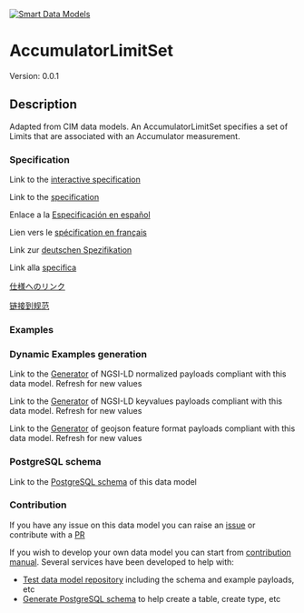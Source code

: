 [![Smart Data Models](https://smartdatamodels.org/wp-content/uploads/2022/01/SmartDataModels_logo.png "Logo")](https://smartdatamodels.org)
# AccumulatorLimitSet
Version: 0.0.1

## Description 

Adapted from CIM data models. An AccumulatorLimitSet specifies a set of Limits that are associated with an Accumulator measurement.
### Specification

Link to the [interactive specification](https://swagger.lab.fiware.org/?url=https://smart-data-models.github.io/dataModel.EnergyCIM/AccumulatorLimitSet/swagger.yaml)

Link to the [specification](https://github.com/smart-data-models/dataModel.EnergyCIM/blob/master/AccumulatorLimitSet/doc/spec.md)

Enlace a la [Especificación en español](https://github.com/smart-data-models/dataModel.EnergyCIM/blob/master/AccumulatorLimitSet/doc/spec_ES.md)

Lien vers le [spécification en français](https://github.com/smart-data-models/dataModel.EnergyCIM/blob/master/AccumulatorLimitSet/doc/spec_FR.md)

Link zur [deutschen Spezifikation](https://github.com/smart-data-models/dataModel.EnergyCIM/blob/master/AccumulatorLimitSet/doc/spec_DE.md)

Link alla [specifica](https://github.com/smart-data-models/dataModel.EnergyCIM/blob/master/AccumulatorLimitSet/doc/spec_IT.md)

[仕様へのリンク](https://github.com/smart-data-models/dataModel.EnergyCIM/blob/master/AccumulatorLimitSet/doc/spec_JA.md)

[链接到规范](https://github.com/smart-data-models/dataModel.EnergyCIM/blob/master/AccumulatorLimitSet/doc/spec_ZH.md)
### Examples
### Dynamic Examples generation

Link to the [Generator](https://smartdatamodels.org/extra/ngsi-ld_generator.php?schemaUrl=https://raw.githubusercontent.com/smart-data-models/dataModel.EnergyCIM/master/AccumulatorLimitSet/schema.json&email=info@smartdatamodels.org) of NGSI-LD normalized payloads compliant with this data model. Refresh for new values

Link to the [Generator](https://smartdatamodels.org/extra/ngsi-ld_generator_keyvalues.php?schemaUrl=https://raw.githubusercontent.com/smart-data-models/dataModel.EnergyCIM/master/AccumulatorLimitSet/schema.json&email=info@smartdatamodels.org) of NGSI-LD keyvalues payloads compliant with this data model. Refresh for new values

Link to the [Generator](https://smartdatamodels.org/extra/geojson_features_generator.php?schemaUrl=https://raw.githubusercontent.com/smart-data-models/dataModel.EnergyCIM/master/AccumulatorLimitSet/schema.json&email=info@smartdatamodels.org) of geojson feature format payloads compliant with this data model. Refresh for new values
### PostgreSQL schema

Link to the [PostgreSQL schema](https://smart-data-models.github.io/dataModel.EnergyCIM/AccumulatorLimitSet/schema.sql) of this data model
### Contribution

 If you have any issue on this data model you can raise an [issue](https://github.com/smart-data-models/dataModel.EnergyCIM/issues)  or contribute with a [PR](https://github.com/smart-data-models/dataModel.EnergyCIM/pulls)

 If you wish to develop your own data model you can start from [contribution manual](https://bit.ly/contribution_manual). Several services have been developed to help with: 
 - [Test data model repository](https://smartdatamodels.org/index.php/data-models-contribution-api/) including the schema and example payloads, etc
 - [Generate PostgreSQL schema](https://smartdatamodels.org/index.php/sql-service/) to help create a table, create type, etc